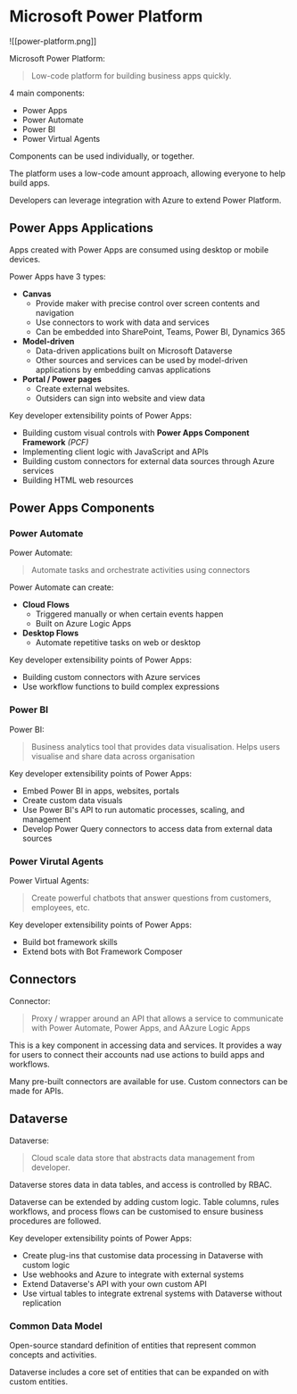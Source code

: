 
# Microsoft Power Platform

![[power-platform.png]]

Microsoft Power Platform:

> Low-code platform for building business apps quickly.

4 main components:
- Power Apps
- Power Automate
- Power BI
- Power Virtual Agents

Components can be used individually, or together.

The platform uses a low-code amount approach, allowing everyone to help build apps.

Developers can leverage integration with Azure to extend Power Platform.

## Power Apps Applications

Apps created with Power Apps are consumed using desktop or mobile devices.

Power Apps have 3 types:
- **Canvas**
    - Provide maker with precise control over screen contents and navigation
    - Use connectors to work with data and services
    - Can be embedded into SharePoint, Teams, Power BI, Dynamics 365
- **Model-driven**
    - Data-driven applications built on Microsoft Dataverse
    - Other sources and services can be used by model-driven applications by embedding canvas
      applications
- **Portal / Power pages**
    - Create external websites.
    - Outsiders can sign into website and view data

Key developer extensibility points of Power Apps:
- Building custom visual controls with **Power Apps Component Framework** *(PCF)*
- Implementing client logic with JavaScript and APIs
- Building custom connectors for external data sources through Azure services
- Building HTML web resources

## Power Apps Components

### Power Automate

Power Automate:
> Automate tasks and orchestrate activities using connectors

Power Automate can create:
- **Cloud Flows**
    - Triggered manually or when certain events happen
    - Built on Azure Logic Apps
- **Desktop Flows**
    - Automate repetitive tasks on web or desktop

Key developer extensibility points of Power Apps:
- Building custom connectors with Azure services
- Use workflow functions to build complex expressions

### Power BI

Power BI:
> Business analytics tool that provides data visualisation. Helps users visualise and share data across
> organisation

Key developer extensibility points of Power Apps:
- Embed Power BI in apps, websites, portals
- Create custom data visuals
- Use Power BI's API to run automatic processes, scaling, and management
- Develop Power Query connectors to access data from external data sources

### Power Virutal Agents

Power Virtual Agents:
> Create powerful chatbots that answer questions from customers, employees, etc.

Key developer extensibility points of Power Apps:
- Build bot framework skills
- Extend bots with Bot Framework Composer

## Connectors

Connector:
> Proxy / wrapper around an API that allows a service to communicate with Power Automate, Power Apps,
> and AAzure Logic Apps

This is a key component in accessing data and services. It provides a way for users to connect their
accounts nad use actions to build apps and workflows.

Many pre-built connectors are available for use. Custom connectors can be made for APIs.

## Dataverse

Dataverse:
> Cloud scale data store that abstracts data management from developer.

Dataverse stores data in data tables, and access is controlled by RBAC.

Dataverse can be extended by adding custom logic. Table columns, rules workflows, and process flows can
be customised to ensure business procedures are followed.

Key developer extensibility points of Power Apps:
- Create plug-ins that customise data processing in Dataverse with custom logic
- Use webhooks and Azure to integrate with external systems
- Extend Dataverse's API with your own custom API
- Use virtual tables to integrate extrenal systems with Dataverse without replication

### Common Data Model

Open-source standard definition of entities that represent common concepts and activities.

Dataverse includes a core set of entities that can be expanded on with custom entities.

